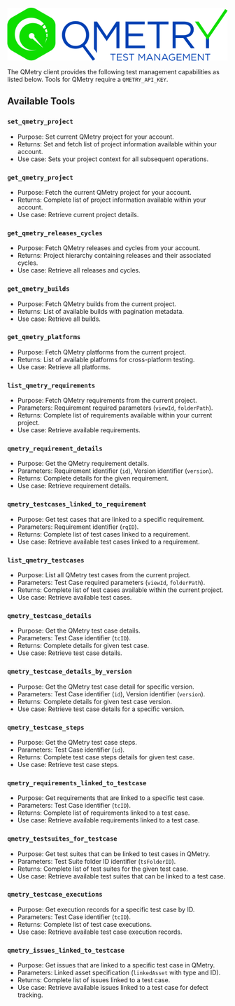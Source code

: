 ![qmetry.png](./images/embedded/qmetry.png)

The QMetry client provides the following test management capabilities as listed below. Tools for QMetry require a `QMETRY_API_KEY`.

## Available Tools

### `set_qmetry_project`

-   Purpose: Set current QMetry project for your account.
-   Returns: Set and fetch list of project information available within your account.
-   Use case: Sets your project context for all subsequent operations.

### `get_qmetry_project`

-   Purpose: Fetch the current QMetry project for your account.
-   Returns: Complete list of project information available within your account.
-   Use case: Retrieve current project details.

### `get_qmetry_releases_cycles`

-   Purpose: Fetch QMetry releases and cycles from your account.
-   Returns: Project hierarchy containing releases and their associated cycles.
-   Use case: Retrieve all releases and cycles.

### `get_qmetry_builds`

-   Purpose: Fetch QMetry builds from the current project.
-   Returns: List of available builds with pagination metadata.
-   Use case: Retrieve all builds.

### `get_qmetry_platforms`

-   Purpose: Fetch QMetry platforms from the current project.
-   Returns: List of available platforms for cross-platform testing.
-   Use case: Retrieve all platforms.

### `list_qmetry_requirements`

-   Purpose: Fetch QMetry requirements from the current project.
-   Parameters: Requirement required parameters (`viewId`, `folderPath`).
-   Returns: Complete list of requirements available within your current project.
-   Use case: Retrieve available requirements.

### `qmetry_requirement_details`

-   Purpose: Get the QMetry requirement details.
-   Parameters: Requirement identifier (`id`), Version identifier (`version`).
-   Returns: Complete details for the given requirement.
-   Use case: Retrieve requirement details.

### `qmetry_testcases_linked_to_requirement`

-   Purpose: Get test cases that are linked to a specific requirement.
-   Parameters: Requirement identifier (`rqID`).
-   Returns: Complete list of test cases linked to a requirement.
-   Use case: Retrieve available test cases linked to a requirement.

### `list_qmetry_testcases`

-   Purpose: List all QMetry test cases from the current project.
-   Parameters: Test Case required parameters (`viewId`, `folderPath`).
-   Returns: Complete list of test cases available within the current project.
-   Use case: Retrieve available test cases.

### `qmetry_testcase_details`

-   Purpose: Get the QMetry test case details.
-   Parameters: Test Case identifier (`tcID`).
-   Returns: Complete details for given test case.
-   Use case: Retrieve test case details.

### `qmetry_testcase_details_by_version`

-   Purpose: Get the QMetry test case detail for specific version.
-   Parameters: Test Case identifier (`id`), Version identifier (`version`).
-   Returns: Complete details for given test case version.
-   Use case: Retrieve test case details for a specific version.

### `qmetry_testcase_steps`

-   Purpose: Get the QMetry test case steps.
-   Parameters: Test Case identifier (`id`).
-   Returns: Complete test case steps details for given test case.
-   Use case: Retrieve test case steps.

### `qmetry_requirements_linked_to_testcase`

-   Purpose: Get requirements that are linked to a specific test case.
-   Parameters: Test Case identifier (`tcID`).
-   Returns: Complete list of requirements linked to a test case.
-   Use case: Retrieve available requirements linked to a test case.

### `qmetry_testsuites_for_testcase`

-   Purpose: Get test suites that can be linked to test cases in QMetry.
-   Parameters: Test Suite folder ID identifier (`tsFolderID`).
-   Returns: Complete list of test suites for the given test case.
-   Use case: Retrieve available test suites that can be linked to a test case.

### `qmetry_testcase_executions`

-   Purpose: Get execution records for a specific test case by ID.
-   Parameters: Test Case identifier (`tcID`).
-   Returns: Complete list of test case executions.
-   Use case: Retrieve available test case execution records.

### `qmetry_issues_linked_to_testcase`

-   Purpose: Get issues that are linked to a specific test case in QMetry.
-   Parameters: Linked asset specification (`linkedAsset` with type and ID).
-   Returns: Complete list of issues linked to a test case.
-   Use case: Retrieve available issues linked to a test case for defect tracking.
